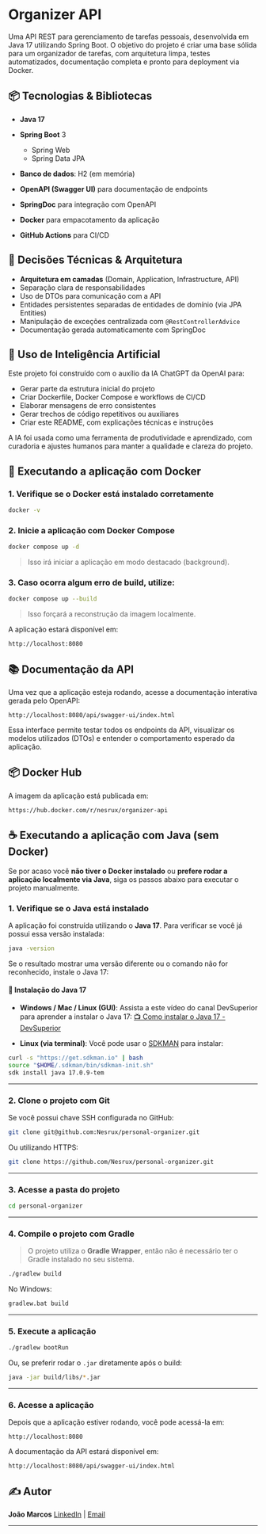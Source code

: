 # Organizer API

Uma API REST para gerenciamento de tarefas pessoais, desenvolvida em Java 17 utilizando Spring Boot. O objetivo do projeto é criar uma base sólida para um organizador de tarefas, com arquitetura limpa, testes automatizados, documentação completa e pronto para deployment via Docker.

## 📦 Tecnologias & Bibliotecas

* **Java 17**
* **Spring Boot** 3

  * Spring Web
  * Spring Data JPA
* **Banco de dados**: H2 (em memória)
* **OpenAPI (Swagger UI)** para documentação de endpoints
* **SpringDoc** para integração com OpenAPI
* **Docker** para empacotamento da aplicação
* **GitHub Actions** para CI/CD

## 🧠 Decisões Técnicas & Arquitetura

* **Arquitetura em camadas** (Domain, Application, Infrastructure, API)
* Separação clara de responsabilidades
* Uso de DTOs para comunicação com a API
* Entidades persistentes separadas de entidades de domínio (via JPA Entities)
* Manipulação de exceções centralizada com `@RestControllerAdvice`
* Documentação gerada automaticamente com SpringDoc

## 🧠 Uso de Inteligência Artificial

Este projeto foi construído com o auxílio da IA ChatGPT da OpenAI para:

* Gerar parte da estrutura inicial do projeto
* Criar Dockerfile, Docker Compose e workflows de CI/CD
* Elaborar mensagens de erro consistentes
* Gerar trechos de código repetitivos ou auxiliares
* Criar este README, com explicações técnicas e instruções

A IA foi usada como uma ferramenta de produtividade e aprendizado, com curadoria e ajustes humanos para manter a qualidade e clareza do projeto.

## 🚀 Executando a aplicação com Docker

### 1. Verifique se o Docker está instalado corretamente

```bash
docker -v
```

### 2. Inicie a aplicação com Docker Compose

```bash
docker compose up -d
```

> Isso irá iniciar a aplicação em modo destacado (background).

### 3. Caso ocorra algum erro de build, utilize:

```bash
docker compose up --build
```

> Isso forçará a reconstrução da imagem localmente.

A aplicação estará disponível em:

```
http://localhost:8080
```

## 📚 Documentação da API

Uma vez que a aplicação esteja rodando, acesse a documentação interativa gerada pelo OpenAPI:

```
http://localhost:8080/api/swagger-ui/index.html
```

Essa interface permite testar todos os endpoints da API, visualizar os modelos utilizados (DTOs) e entender o comportamento esperado da aplicação.

## 📦 Docker Hub

A imagem da aplicação está publicada em:

```
https://hub.docker.com/r/nesrux/organizer-api
```
## ☕ Executando a aplicação com Java (sem Docker)

Se por acaso você **não tiver o Docker instalado** ou **prefere rodar a aplicação localmente via Java**, siga os passos abaixo para executar o projeto manualmente.

### 1. Verifique se o Java está instalado

A aplicação foi construída utilizando o **Java 17**. Para verificar se você já possui essa versão instalada:

```bash
java -version
```

Se o resultado mostrar uma versão diferente ou o comando não for reconhecido, instale o Java 17:

#### 🔧 Instalação do Java 17

* **Windows / Mac / Linux (GUI)**: Assista a este vídeo do canal DevSuperior para aprender a instalar o Java 17:
  [📺 Como instalar o Java 17 - DevSuperior](https://www.youtube.com/watch?app=desktop&v=QekeJBShCy4)

* **Linux (via terminal)**: Você pode usar o [SDKMAN](https://sdkman.io/install/) para instalar:

```bash
curl -s "https://get.sdkman.io" | bash
source "$HOME/.sdkman/bin/sdkman-init.sh"
sdk install java 17.0.9-tem
```

---

### 2. Clone o projeto com Git

Se você possui chave SSH configurada no GitHub:

```bash
git clone git@github.com:Nesrux/personal-organizer.git
```

Ou utilizando HTTPS:

```bash
git clone https://github.com/Nesrux/personal-organizer.git
```

---

### 3. Acesse a pasta do projeto

```bash
cd personal-organizer
```

---

### 4. Compile o projeto com Gradle

> O projeto utiliza o **Gradle Wrapper**, então não é necessário ter o Gradle instalado no seu sistema.

```bash
./gradlew build
```

No Windows:

```bash
gradlew.bat build
```

---

### 5. Execute a aplicação

```bash
./gradlew bootRun
```

Ou, se preferir rodar o `.jar` diretamente após o build:

```bash
java -jar build/libs/*.jar
```

---

### 6. Acesse a aplicação

Depois que a aplicação estiver rodando, você pode acessá-la em:

```
http://localhost:8080
```

A documentação da API estará disponível em:

```
http://localhost:8080/api/swagger-ui/index.html
```



## ✍️ Autor

**João Marcos**
[LinkedIn](https://www.linkedin.com/in/joaomarcosdev/) | [Email](mailto:joaomarcosdevs@gmail.com)

---

